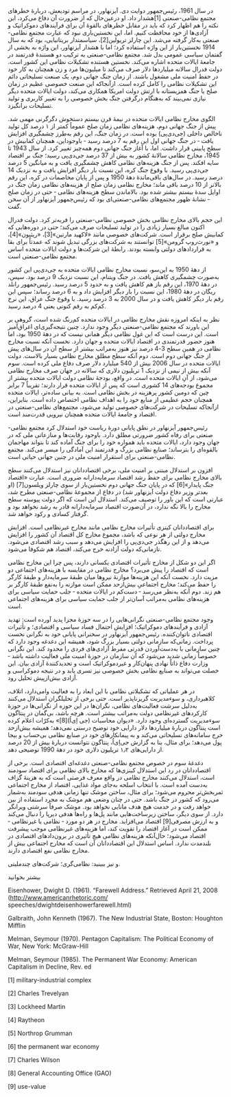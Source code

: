   در سال 1961، رئیس‌جمهور دوایت دی. آیزنهاور، در مراسم تودیعش، دربارهٔ خطرهای مجتمع نظامی-صنعتی [1]هشدار داد. او درعین‌حال که از ضرورت آن دفاع می‌کرد، این نکته را هم اظهار کرد که باید در مقابل خطرهای بالقوۀ آن برای فرآیندهای دموکراتیک و آزادی‌ها از خود محافظت کنیم. اما، این نخستین‌باری نبود که عبارت مجتمع نظامی-صنعتی به‌کار گرفته می‌شد. این چارلز تریولین[2]، سیاسمتدار بریتانیایی، بود که به سال 1914 نخستین‌بار از این واژه استفاده کرد؛ اما با هشدار آیزنهاور، این واژه به بخشی از گفتمان سیاسی عمومی بدل شد. مجتمع نظامی-صنعتی به ترکیب دو هستندهٔ قدرتمند در جامعهٔ ایالات متحده اشاره می‌کند. نخستین هستنده تشکیلات نظامی این کشور است. دولت فدرال سالانه میلیاردها دلار صرف می‌کند تا میلیون‌ها مرد و زن همچنان به کار خود در حفظ امنیت ملی مشغول باشند. از زمان جنگ جهانی دوم، یک صنعت تسلیحاتی دائم این تشکیلات نظامی را کامل کرده است. ازآنجاکه این صنعت خصوصی عظیم در زمان صلح یا جنگ همزیستانه با ارتش دولت امریکا همکاری می‌کند، دولت ایالات متحده دیگر نیازی نمی‌بیند که به‌هنگام درگرفتن جنگ بخش خصوصی را به تغییر کاربری و تولید تسلیحات برانگیزد.

 الگوی مخارج نظامی ایالات متحده در نیمهٔ قرن بیستم دستخوش دگرگرنی مهمی شد. پیش از جنگ جهانی دوم، هزینه‌های نظامی زمان صلح عموماً کمتر از ۱ درصد کل تولید ناخالص داخلی (جی‌دی‌پی) بوده است. در زمان جنگ، این رقم به‌طرز چشمگیری افزایش ‌یافت ‐ در جنگ جهانی اول این رقم به 7 درصد رسید ‐ باوجوداین، همچنان کمابیش در سطح پایینی قرار داشت. اما، با آغاز جنگ جهانی دوم همه‌چیز تغییر کرد. از سال 1943 تا 1945، مخارج نظامی سالانهٔ کشور به بیش از 37 درصد جی‌دی‌پی رسید؛ جنگ بر اقتصاد سایه افکند. پس از جنگ هزینه‌های نظامی کاهش چشمگیری یافت و به میانگین 5 درصد جی‌دی‌پی رسید. با وقوع جنگ کره، این نسبت بار دیگر افزایش یافت و به نزدیک 14 درصد رسید. در سال‌های باقی‌ماندۀ دههٔ 1950 و پس از پایان مخاصمات در کره، این رقم بالاتر از 10 درصد باقی ماند؛ مخارج نظامی زمان صلح از هزینه‌های نظامی زمان جنگ در اوایل سدهٔ بیستم بیشتر شده بود. بالاماندن سطح هزینه‌های نظامی ‐ حتی در زمان صلح ‐ نشانۀ ظهور مجتمع‌های نظامی-صنعتی‌ای بود که رئیس‌جمهور آیزنهاور از آن سخن گفت.

 این حجم بالای مخارج نظامی بخش خصوصی نظامی-صنعتی را فربه‌تر کرد. دولت فدرال اکنون مبالغ بسیار زیادی را در تولید تسلیحات صرف می‌کند؛ حتی در دوره‌هایی که کمابیش صلح برقرار است. شرکت‌های خصوصی مانند «لاکهید مارتین»[3]، «ریثیون»[4]، و «نورث‌روپ گرومن»[5] توانستند به شرکت‌های بزرگی تبدیل شوند که عمدتاً برای بقا به قراردادهای دولتی وابسته بودند. رابطهٔ این شرکت‌ها و دولت ایالات متحده اساس مجتمع نظامی-صنعتی است.

 از دههٔ 1950 به این‌سو، نسبت مخارج نظامی ایالات متحده به جی‌دی‌پی این کشور به‌صورت چشمگیری کاهش یافت. در جنگ ویتنام، این نسبت نزدیک 9 درصد بود. سپس، در دههٔ 1970، این رقم باز هم کاهش یافت و به حدود 5 درصد رسید. رئیس‌جمهور رانلد ریگان در دههٔ 1980، این نسبت را بار دیگر افزایش داد و به 6 درصد رساند؛ سپس این رقم بار دیگر کاهش یافت و در سال 2000 به 3 درصد رسید. با وقوع جنگ عراق، این نرخ کم‌کم به رقم کنونی یعنی 4 درصد رسید.

نظر به اینکه امروزه نقش مخارج نظامی در ایالات متحده کم‌رنگ شده است، گروهی بر این باورند که مجتمع نظامی-صنعتی دیگر وجود ندارد. چنین نتیجه‌گیری‌ای اغراق‌آمیز است. این درست است که این غول نظامی دیگر همانی نیست که در دههٔ 1950 بود، اما هنوز حضور قدرتمندی در اقتصاد ایالات متحده و جهان دارد. نخست آنکه نسبت مخارج نظامی در همین سطح 3-4 درصد نیز هنوز به‌مراتب بیشتر از سطح آن در سال‌های پیش از جنگ جهانی دوم است. دوم آنکه سطح مطلق مخارج نظامی بسیار بالاست. دولت ایالات متحده در سال 2006 بیش از 540 میلیارد دلار صرف دفاع ملی کرده است. سوم آنکه بیش از نیمی از نزدیک 1 تریلیون دلاری که سالانه در جهان صرف مخارج نظامی می‌شود، از آنِ ایالات متحده است. در واقع، بودجهٔ نظامی دولت ایالات متحده بیشتر از مجموع بودجه‌های 14 کشوری است که پس از ایالات متحده قرار دارند؛ تقریباً 7 برابر چین که دومین کشور پرهزینه در بخش نظامی است. به بیانی ساده‌تر، ایالات متحده همچنان حجم عظیمی از منابع خود را به اهداف نظامی اختصاص داده ‌است. بنابراین، ازآنجاکه تسلیحات در شرکت‌های خصوصی تولید می‌شود، مجتمع‌های نظامی-صنعتی در اقتصاد و جامعهٔ ایالات متحده همچنان نیرویی قدرت‌مند است.

رئیس‌جمهور آیزنهاور در نطق پایانی دورهٔ ریاست خود استدلال کرد مجتمع نظامی-صنعتی برای رفاه کشور ضرورتی مطلق دارد. باوجود رقابت‌ها و منازعاتی ملی که در جهان وجود دارد، ایالات متحده باید همواره خود را برای جنگ آماده کند تا بتواند مهاجمان بالقوه‌ای را بترساند؛ صنایع نظامی بزرگ و قدرتمند این آمادگی را میسر می‌کند. مجتمع نظامی-صنعتی برای استقرار امنیت ملی در چنین جهانی حیاتی است.

افزون بر استدلال مبتنی بر امنیت ملی، برخی اقتصاددانان نیز استدلال می‌کنند سطح بالای مخارج نظامی برای حفظ رشد اقتصاد سرمایه‌دارانه ضروری است. عبارت «اقتصاد جنگ پایدار»[6] که در پایان جنگ جهانی دوم نخستین‌بار از سوی چارلز ویلسون[7] (او بعدتر وزیر دفاع دولت آیزنهاور شد) در دفاع از مجموعهٔ نظامی-صنعتی مطرح شد، عبارتی است که این باور را توصیف می‌کند. استدلال این است که اگر دولت پیوسته سطح مخارج را بالا نگه ندارد، در آن‌صورت اقتصاد سرمایه‌دارانه قادر به رشد نخواهد بود و گرفتار کسادی و رکود خواهد شد.

 برای اقتصاددانان کینزی تأثیرات مخارج نظامی مانند مخارج غیرنظامی است. افزایش مخارج دولتی از هر نوعی که باشد، مجموع مخارج کل اقتصاد آن کشور را افزایش می‌دهد و از این رهگذر جی‌دی‌پی را افزایش می‌دهد و سبب رشد اقتصادی می‌شود. تازمانی‌که دولت آزادنه خرج می‌کند، اقتصاد هم شکوفا می‌شود.

اگر این دو شکل از مخارج تأثیرات اقتصادی یکسانی دارند، پس چرا این مخارج نظامی است که اقتصاد را پیش می‌برد؟ مخارج نظامی در مقایسه با هزینه‌های اجتماعی دو مزیت دارد. نخست آنکه این هزینه‌ها موازنهٔ نیروها میان طبقۀ سرمایه‌دار و طبقۀ کارگر را حفظ می‌کند؛ مخارج اجتماعیِ بیش‌ازحد ممکن است موازنه را به‌نفع طبقهٔ کارگر بر هم زند. دوم آنکه به‌نظر می‌رسد ‐ دست‌کم در ایالات متحده ‐ جلب حمایت سیاسی برای هزینه‌های نظامی به‌مراتب آسان‌تر از جلب حمایت سیاسی برای هزینه‌های اجتماعی است.

وجود مجتمع نظامی-صنعتی نگرانی‌هایی را در سه حوزهٔ مجزا پدید آورده است: تهدید آزادی و فرآیندهای دموکراتیک؛ افزایش احتمال فساد سیاسی و اقتصادی؛ و تأثیرات اقتصادی ناتوان‌کننده. رئیس‌جمهور آیزنهاور در سخنرانی پایانی خود به نگرانی نخست پرداخت. زمانی‌که سازمانی دولتی بسیار بزرگ شود، همیشه این دغدغه‌ وجود دارد که چنین سازمانی با به‌دست‌آوردن قدرتی مفرط آزادی‌های فردی را محدود کند. این نگرانی خصوصاً زمانی شدید می‌شود که آن سازمان در حوزۀ امنیت ملی فعالیت داشته باشد ‐ وزارت دفاع ذاتاً نهادی پنهان‌کار و غیردموکراتیک است و تحدیدکنندۀ آزادی بیان. این خصلت می‌تواند به صنایع نظامی بخش خصوصی نیز تسری یابد و در نتیجه دموکراسی و آزادی بیش‌ازپیش تحلیل رود.

در هر عملیاتی که تشکیلاتی نظامی با این ابعاد را به فعالیت وامی‌دارد، اتلاف، کلاهبرداری، و سوءمدیریت گریزناپذیر است. حتی برخی از تحلیلگران استدلال می‌کنند به‌دلیل سرشت فعالیت‌های نظامی، نگران‌ها در این حوزه از نگرانی‌ها در حوزۀ کارکردهای غیرنظامی دولت به‌مراتب بیشتر است. هرچه باشد، بی‌گمان در پنتاگون سوءمدیریت گسترده‌ای وجود دارد. «دیوان محاسبات (جی اِی‌اُ)[8]» به‌کرّات اعلام کرده است پنتاگون دربارۀ میلیاردها دلار دارایی خود توضیح درستی نمی‌دهد؛ همیشه بیش‌ازحد خرج سامانه‌های تسلیحاتی می‌کند و به پیمانکارهای خود در صنایع نظامی بی‌حساب و بیجا پول می‌دهد؛ برای مثال، بنا به گزارش جی‌اِی‌اُ‌، پنتاگون نتوانست دربارۀ بیش از 20 درصد از دارایی‌های ۱٫۲ تریلیون دلاری خود در دههٔ 1990 توضیحی دهد.

دغدغهٔ سوم در خصوص مجتمع نظامی-صنعتی دغدغه‌ای اقتصادی است. برخی از اقتصاددانان در رد این استدلال کینزی‌ها که مخارج بالای نظامی برای اقتصاد سودمند است، استدلال می‌کنند مخارج نظامی در واقع معرف فرصتی است که به هزینۀ گزاف به‌دست آمده است. با انتخاب اسلحه به‌جای مواد غذایی، اقتصاد از مخارج اجتماعی ثمربخش‌تر محروم می‌شود؛ برای مثال، ساختن موشک تنها زمانی هدفی سودمند به‌شمار می‌رود که کشور در جنگ باشد. حتی در چنان وضعی هم موشک به مجرد استفاده از بین خواهد رفت و در خدمت هیچ هدف مانایی نخواهد بود. موشک صرفاً سرشتی ویرانگر دارد. از سوی دیگر، ساختن زیرساخت‌هایی مانند پل‌ها و راه‌ها هدفی دیرپا را دنبال می‌کند و به ارزش مصرفی[9] اقتصاد می‌افزاید. مخارج در هر دو مورد ‐ نظامی یا غیرنظامی ‐ ممکن است در آغاز اقتصاد را تقویت کند، اما هزینه‌های غیرنظامی موجب پیشرفت اقتصاد می‌شود؛ حال‌آنکه هزینه‌های نظامی هیچ تأثیری در برون‌دادهای اقتصادی در بلندمدت ندارد. اساس استدلال این اقتصاددانان آن است که مخارج اجتماعی بیش از مخارج نظامی نفع اقتصادی دارند.

 و نیز ببینید: نظامی‌گری؛ شرکت‌های چندملیتی.

بیشتر بخوانید

 Eisenhower, Dwight D. (1961). “Farewell Address.” Retrieved April 21, 2008 (http://www.americanrhetoric.com/ speeches/dwightdeisenhowerfarewell.html)

Galbraith, John Kenneth (1967). The New Industrial State, Boston: Houghton Mifflin

Melman, Seymour (1970). Pentagon Capitalism: The Political Economy of War, New York: McGraw-Hill

Melman, Seymour (1985). The Permanent War Economy: American Capitalism in Decline, Rev. ed

[1] military-industrial complex

[2] Charles Trevelyan

 [3] Lockheed Martin

 [4] Raytheon

[5] Northrop Grumman

 [6] the permanent war economy

 [7] Charles Wilson

[8] General Accounting Office (GAO)

 [9] use-value

 

 

 

 